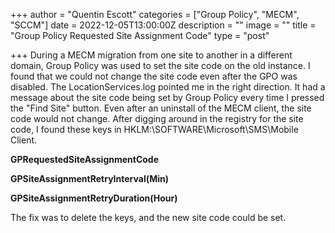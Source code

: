 +++
author = "Quentin Escott"
categories = ["Group Policy", "MECM", "SCCM"]
date = 2022-12-05T13:00:00Z
description = ""
image = ""
title = "Group Policy Requested Site Assignment Code"
type = "post"

+++
During a MECM migration from one site to another in a different domain, Group Policy was used to set the site code on the old instance. I found that we could not change the site code even after the GPO was disabled. The LocationServices.log pointed me in the right direction. It had a message about the site code being set by Group Policy every time I pressed the "Find Site" button. Even after an uninstall of the MECM client, the site code would not change. After digging around in the registry for the site code, I found these keys in HKLM:\\SOFTWARE\\Microsoft\\SMS\\Mobile Client.   
  
**GPRequestedSiteAssignmentCode**

**GPSiteAssignmentRetryInterval(Min)** 

**GPSiteAssignmentRetryDuration(Hour)**

The fix was to delete the keys, and the new site code could be set.